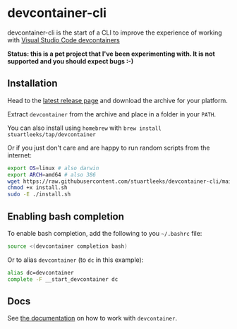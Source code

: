 # devcontainer-cli

devcontainer-cli is the start of a CLI to improve the experience of working with [Visual Studio Code devcontainers](https://code.visualstudio.com/docs/remote/containers)

**Status: this is a pet project that I've been experimenting with. It is not supported and you should expect bugs :-)**

## Installation

Head to the [latest release page](https://github.com/stuartleeks/devcontainer-cli/releases/latest) and download the archive for your platform.

Extract `devcontainer` from the archive and place in a folder in your `PATH`.

You can also install using `homebrew` with `brew install stuartleeks/tap/devcontainer`

Or if you just don't care and are happy to run random scripts from the internet:

```bash
export OS=linux # also darwin
export ARCH=amd64 # also 386
wget https://raw.githubusercontent.com/stuartleeks/devcontainer-cli/main/scripts/install.sh
chmod +x install.sh
sudo -E ./install.sh
```

## Enabling bash completion

To enable bash completion, add the following to you `~/.bashrc` file:

```bash
source <(devcontainer completion bash)
```

Or to alias `devcontainer` (to `dc` in this example):

```bash
alias dc=devcontainer
complete -F __start_devcontainer dc
```

## Docs

See [the documentation](https://stuartleeks.github.io/devcontainer-cli)  on how to work with `devcontainer`.
